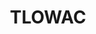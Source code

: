 ---
title: TLOWAC
github: https://github.com/TLOWAC
mode: dark
transition: 3s
archetype:
  - Little Bit of Everything
---